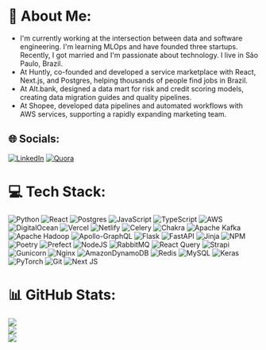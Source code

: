# 💫 About Me:
- I'm currently working at the intersection between data and software engineering. I'm learning MLOps and have founded three startups. Recently, I got married and I'm passionate about technology. I live in São Paulo, Brazil.
- At Huntly, co-founded and developed a service marketplace with React, Next.js, and Postgres, helping thousands of people find jobs in Brazil.
- At Alt.bank, designed a data mart for risk and credit scoring models, creating data migration guides and quality pipelines.
- At Shopee, developed data pipelines and automated workflows with AWS services, supporting a rapidly expanding marketing team.

  
## 🌐 Socials:
[![LinkedIn](https://img.shields.io/badge/LinkedIn-%230077B5.svg?logo=linkedin&logoColor=white)](https://www.linkedin.com/in/vitor-gabriel-araujo/) [![Quora](https://img.shields.io/badge/Quora-%23B92B27.svg?logo=Quora&logoColor=white)](https://www.quora.com/profile/Vitor-Araujo-2) 

# 💻 Tech Stack:
![Python](https://img.shields.io/badge/python-3670A0?style=plastic&logo=python&logoColor=ffdd54) ![React](https://img.shields.io/badge/react-%2320232a.svg?style=plastic&logo=react&logoColor=%2361DAFB) ![Postgres](https://img.shields.io/badge/postgres-%23316192.svg?style=plastic&logo=postgresql&logoColor=white) ![JavaScript](https://img.shields.io/badge/javascript-%23323330.svg?style=plastic&logo=javascript&logoColor=%23F7DF1E) ![TypeScript](https://img.shields.io/badge/typescript-%23007ACC.svg?style=plastic&logo=typescript&logoColor=white) ![AWS](https://img.shields.io/badge/AWS-%23FF9900.svg?style=plastic&logo=amazon-aws&logoColor=white) ![DigitalOcean](https://img.shields.io/badge/DigitalOcean-%230167ff.svg?style=plastic&logo=digitalOcean&logoColor=white) ![Vercel](https://img.shields.io/badge/vercel-%23000000.svg?style=plastic&logo=vercel&logoColor=white) ![Netlify](https://img.shields.io/badge/netlify-%23000000.svg?style=plastic&logo=netlify&logoColor=#00C7B7) ![Celery](https://img.shields.io/badge/celery-%23a9cc54.svg?style=plastic&logo=celery&logoColor=ddf4a4) ![Chakra](https://img.shields.io/badge/chakra-%234ED1C5.svg?style=plastic&logo=chakraui&logoColor=white) ![Apache Kafka](https://img.shields.io/badge/Apache%20Kafka-000?style=plastic&logo=apachekafka) ![Apache Hadoop](https://img.shields.io/badge/Apache%20Hadoop-66CCFF?style=plastic&logo=apachehadoop&logoColor=black) ![Apollo-GraphQL](https://img.shields.io/badge/-ApolloGraphQL-311C87?style=plastic&logo=apollo-graphql) ![Flask](https://img.shields.io/badge/flask-%23000.svg?style=plastic&logo=flask&logoColor=white) ![FastAPI](https://img.shields.io/badge/FastAPI-005571?style=plastic&logo=fastapi) ![Jinja](https://img.shields.io/badge/jinja-white.svg?style=plastic&logo=jinja&logoColor=black) ![NPM](https://img.shields.io/badge/NPM-%23CB3837.svg?style=plastic&logo=npm&logoColor=white) ![Poetry](https://img.shields.io/badge/Poetry-%233B82F6.svg?style=plastic&logo=poetry&logoColor=0B3D8D) ![Prefect](https://img.shields.io/badge/Prefect-%23ffffff.svg?style=plastic&logo=prefect&logoColor=white) ![NodeJS](https://img.shields.io/badge/node.js-6DA55F?style=plastic&logo=node.js&logoColor=white) ![RabbitMQ](https://img.shields.io/badge/rabbitmq-FF6600?style=plastic&logo=rabbitmq&logoColor=white) ![React Query](https://img.shields.io/badge/-React%20Query-FF4154?style=plastic&logo=react%20query&logoColor=white) ![Strapi](https://img.shields.io/badge/strapi-%232E7EEA.svg?style=plastic&logo=strapi&logoColor=white) ![Gunicorn](https://img.shields.io/badge/gunicorn-%298729.svg?style=plastic&logo=gunicorn&logoColor=white) ![Nginx](https://img.shields.io/badge/nginx-%23009639.svg?style=plastic&logo=nginx&logoColor=white) ![AmazonDynamoDB](https://img.shields.io/badge/Amazon%20DynamoDB-4053D6?style=plastic&logo=Amazon%20DynamoDB&logoColor=white) ![Redis](https://img.shields.io/badge/redis-%23DD0031.svg?style=plastic&logo=redis&logoColor=white) ![MySQL](https://img.shields.io/badge/mysql-4479A1.svg?style=plastic&logo=mysql&logoColor=white) ![Keras](https://img.shields.io/badge/Keras-%23D00000.svg?style=plastic&logo=Keras&logoColor=white) ![PyTorch](https://img.shields.io/badge/PyTorch-%23EE4C2C.svg?style=plastic&logo=PyTorch&logoColor=white) ![Git](https://img.shields.io/badge/git-%23F05033.svg?style=plastic&logo=git&logoColor=white) ![Next JS](https://img.shields.io/badge/Next-black?style=plastic&logo=next.js&logoColor=white)
# 📊 GitHub Stats:
![](https://github-readme-stats.vercel.app/api?username=vitor-araujo&theme=gotham&hide_border=false&include_all_commits=true&count_private=false)<br/>
![](https://github-readme-streak-stats.herokuapp.com/?user=vitor-araujo&theme=gotham&hide_border=false)<br/>
![](https://github-readme-stats.vercel.app/api/top-langs/?username=vitor-araujo&theme=gotham&hide_border=false&include_all_commits=true&count_private=false&layout=compact)

<!-- Proudly created with GPRM ( https://gprm.itsvg.in ) -->
